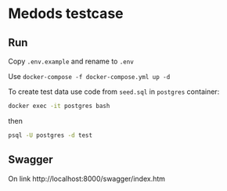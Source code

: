 # Medods testcase

## Run

Copy `.env.example` and rename to `.env`

Use `docker-compose -f docker-compose.yml up -d`

To create test data use code from `seed.sql` in `postgres` container:

```bash
docker exec -it postgres bash
```

then

```bash
psql -U postgres -d test
```

## Swagger

On link http://localhost:8000/swagger/index.htm